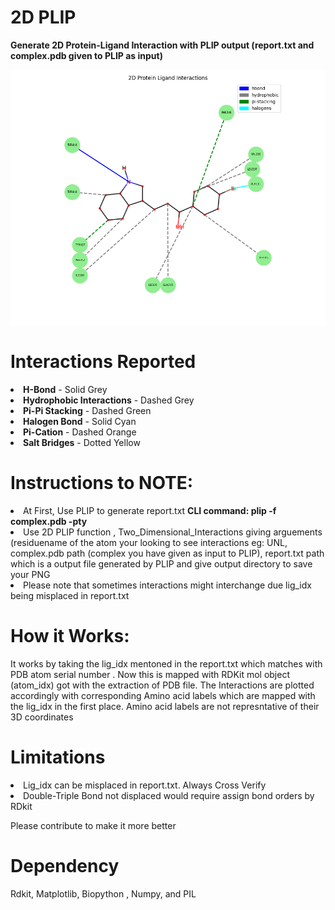 # 2D PLIP
<p><b>Generate 2D Protein-Ligand Interaction with PLIP output (report.txt and complex.pdb given to PLIP as input)</b></p>
<img src="./2DPLIP.png", alt="2D Interaction", width="800">

# Interactions Reported
<li><b>H-Bond</b> - Solid Grey</li>
<li><b>Hydrophobic Interactions</b> - Dashed Grey</li>
<li><b>Pi-Pi Stacking</b> - Dashed Green</li>
<li><b>Halogen Bond</b> - Solid Cyan</li>
<li><b>Pi-Cation</b> - Dashed Orange</li>
<li><b>Salt Bridges</b> -  Dotted Yellow</li>

# Instructions to NOTE:

<li> At First, Use PLIP to generate report.txt <b>CLI command: plip -f complex.pdb -pty</b> </li>
<li> Use 2D PLIP function , Two_Dimensional_Interactions giving arguements (residuename of the atom your looking to see interactions eg: UNL, complex.pdb path (complex you have given as input to PLIP), report.txt path which is a output file generated by PLIP and give output directory to save your PNG</li>
<li>Please note that sometimes interactions might interchange due lig_idx being misplaced in report.txt</li>

# How it Works:

<p> It works by taking the lig_idx mentoned in the report.txt which matches with PDB atom serial number . Now this is mapped with RDKit mol object (atom_idx) got with the extraction of PDB file. The Interactions are plotted accordingly with corresponding Amino acid labels which are mapped with the lig_idx in the first place. Amino acid labels are not represntative of their 3D coordinates </p>

# Limitations

<li> Lig_idx can be misplaced in report.txt. Always Cross Verify</li>
<li> Double-Triple Bond not displaced would require assign bond orders by RDkit</li>
<p> Please contribute to make it more better</p>

# Dependency
Rdkit, Matplotlib, Biopython , Numpy, and PIL
